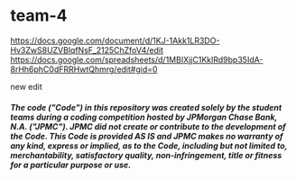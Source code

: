 # team-4


https://docs.google.com/document/d/1KJ-1Akk1LR3DO-Hv3ZwS8UZVBlqfNsF_2125ChZfoV4/edit
https://docs.google.com/spreadsheets/d/1MBIXjjC1KkIRd9bp35IdA-8rHh6phC0dFRRHwtQhmrg/edit#gid=0

new edit
##### The code ("Code") in this repository was created solely by the student teams during a coding competition hosted by JPMorgan Chase Bank, N.A. ("JPMC").						JPMC did not create or contribute to the development of the Code.  This Code is provided AS IS and JPMC makes no warranty of any kind, express or implied, as to the Code,						including but not limited to, merchantability, satisfactory quality, non-infringement, title or fitness for a particular purpose or use.